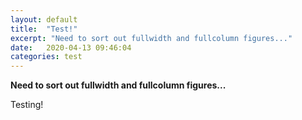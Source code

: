 ```yaml
---
layout: default
title:  "Test!"
excerpt: "Need to sort out fullwidth and fullcolumn figures..."
date:   2020-04-13 09:46:04
categories: test
---
```


**Need to sort out fullwidth and fullcolumn figures...**

Testing!

